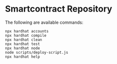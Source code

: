 # Smartcontract Repository


The following are available commands:
```shell
npx hardhat accounts
npx hardhat compile
npx hardhat clean
npx hardhat test
npx hardhat node
node scripts/deploy-script.js
npx hardhat help
```
